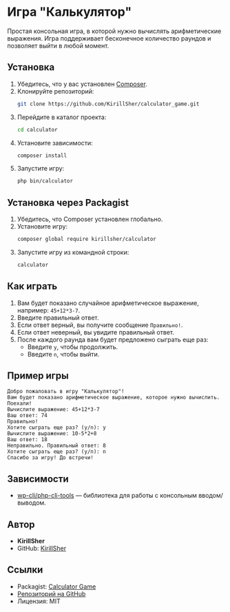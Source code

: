 # Игра "Калькулятор"

Простая консольная игра, в которой нужно вычислять арифметические выражения. Игра поддерживает бесконечное количество раундов и позволяет выйти в любой момент.

## Установка

1. Убедитесь, что у вас установлен [Composer](https://getcomposer.org/).
2. Клонируйте репозиторий:
    ```bash
    git clone https://github.com/KirillSher/calculator_game.git
    ```
3. Перейдите в каталог проекта:
    ```bash
    cd calculator
    ```
4. Установите зависимости:
    ```bash
    composer install
    ```
5. Запустите игру:
   ```bash
   php bin/calculator
   ```

## Установка через Packagist

1. Убедитесь, что Composer установлен глобально.
2. Установите игру:
    ```bash
    composer global require kirillsher/calculator
    ```
3. Запустите игру из командной строки:
    ```bash
    calculator
    ```

## Как играть

1. Вам будет показано случайное арифметическое выражение, например: `45+12*3-7`.
2. Введите правильный ответ.
3. Если ответ верный, вы получите сообщение `Правильно!`.
4. Если ответ неверный, вы увидите правильный ответ.
5. После каждого раунда вам будет предложено сыграть еще раз:
    - Введите `y`, чтобы продолжить.
    - Введите `n`, чтобы выйти.

## Пример игры
    
    Добро пожаловать в игру "Калькулятор"!
    Вам будет показано арифметическое выражение, которое нужно вычислить.
    Поехали!
    Вычислите выражение: 45+12*3-7
    Ваш ответ: 74
    Правильно!
    Хотите сыграть еще раз? (y/n): y
    Вычислите выражение: 10-5*2+8
    Ваш ответ: 18
    Неправильно. Правильный ответ: 8
    Хотите сыграть еще раз? (y/n): n
    Спасибо за игру! До встречи!

## Зависимости

- [wp-cli/php-cli-tools](https://github.com/wp-cli/php-cli-tools) — библиотека для работы с консольным вводом/выводом.

## Автор

- **KirillSher**
- GitHub: [KirillSher](https://github.com/KirillSher)

## Ссылки

- Packagist: [Calculator Game](https://packagist.org/packages/kirillsher/calculator)
- [Репозиторий на GitHub](https://github.com/KirillSher/calculator_game.git)
- Лицензия: MIT
